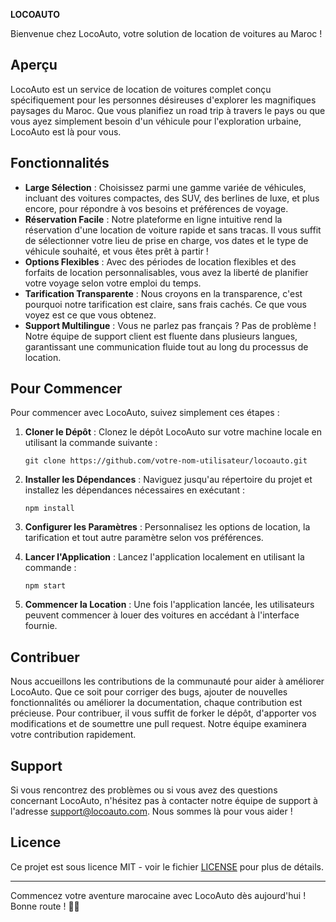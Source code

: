 **LOCOAUTO**

Bienvenue chez LocoAuto, votre solution de location de voitures au Maroc !

## Aperçu

LocoAuto est un service de location de voitures complet conçu spécifiquement pour les personnes désireuses d'explorer les magnifiques paysages du Maroc. Que vous planifiez un road trip à travers le pays ou que vous ayez simplement besoin d'un véhicule pour l'exploration urbaine, LocoAuto est là pour vous.

## Fonctionnalités

- **Large Sélection** : Choisissez parmi une gamme variée de véhicules, incluant des voitures compactes, des SUV, des berlines de luxe, et plus encore, pour répondre à vos besoins et préférences de voyage.
- **Réservation Facile** : Notre plateforme en ligne intuitive rend la réservation d'une location de voiture rapide et sans tracas. Il vous suffit de sélectionner votre lieu de prise en charge, vos dates et le type de véhicule souhaité, et vous êtes prêt à partir !
- **Options Flexibles** : Avec des périodes de location flexibles et des forfaits de location personnalisables, vous avez la liberté de planifier votre voyage selon votre emploi du temps.
- **Tarification Transparente** : Nous croyons en la transparence, c'est pourquoi notre tarification est claire, sans frais cachés. Ce que vous voyez est ce que vous obtenez.
- **Support Multilingue** : Vous ne parlez pas français ? Pas de problème ! Notre équipe de support client est fluente dans plusieurs langues, garantissant une communication fluide tout au long du processus de location.

## Pour Commencer

Pour commencer avec LocoAuto, suivez simplement ces étapes :

1. **Cloner le Dépôt** : Clonez le dépôt LocoAuto sur votre machine locale en utilisant la commande suivante :
   ```
   git clone https://github.com/votre-nom-utilisateur/locoauto.git
   ```

2. **Installer les Dépendances** : Naviguez jusqu'au répertoire du projet et installez les dépendances nécessaires en exécutant :
   ```
   npm install
   ```

3. **Configurer les Paramètres** : Personnalisez les options de location, la tarification et tout autre paramètre selon vos préférences.

4. **Lancer l'Application** : Lancez l'application localement en utilisant la commande :
   ```
   npm start
   ```

5. **Commencer la Location** : Une fois l'application lancée, les utilisateurs peuvent commencer à louer des voitures en accédant à l'interface fournie.

## Contribuer

Nous accueillons les contributions de la communauté pour aider à améliorer LocoAuto. Que ce soit pour corriger des bugs, ajouter de nouvelles fonctionnalités ou améliorer la documentation, chaque contribution est précieuse. Pour contribuer, il vous suffit de forker le dépôt, d'apporter vos modifications et de soumettre une pull request. Notre équipe examinera votre contribution rapidement.

## Support

Si vous rencontrez des problèmes ou si vous avez des questions concernant LocoAuto, n'hésitez pas à contacter notre équipe de support à l'adresse support@locoauto.com. Nous sommes là pour vous aider !

## Licence

Ce projet est sous licence MIT - voir le fichier [LICENSE](LICENSE) pour plus de détails.

---

Commencez votre aventure marocaine avec LocoAuto dès aujourd'hui ! Bonne route ! 🚗💨